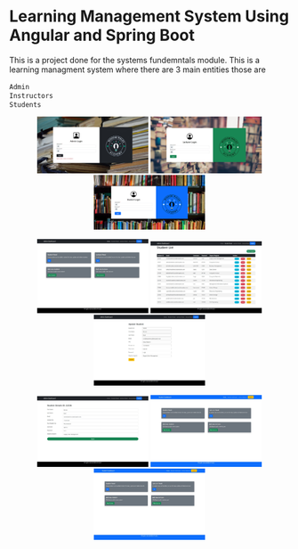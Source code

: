 # Learning Management System Using Angular and Spring Boot
This is a project done for the systems fundemntals module. This is a learning managment system where there are 3 main entities those are 
```
Admin
Instructors
Students
```

<!-- Row 1 -->
<p align="center">
  <img src="/Documents/Screenshots/admin_login.jpeg" width="200" alt="Admin Login">
  <img src="/Documents/Screenshots/lecturer_login.jpeg" width="200" alt="Lecturer Login">
  <img src="/Documents/Screenshots/student_login.png" width="200" alt="Student Login">
</p>

<!-- Row 2 -->
<p align="center">
  <img src="/Documents/Screenshots/admin_home.jpeg" width="200" alt="Admin Home">
  <img src="/Documents/Screenshots/students_list.jpeg" width="200" alt="Student List">
  <img src="/Documents/Screenshots/student_update.jpeg" width="200" alt="Student Update">
</p>

<!-- Row 3 -->
<p align="center">
  <img src="/Documents/Screenshots/student_details.jpeg" width="200" alt="Student Details">
  <img src="/Documents/Screenshots/student_home.jpeg" width="200" alt="Student Details">
  <img src="/Documents/Screenshots/student_home.jpeg" width="200" alt="Student Details">
  
  <!-- Add more images if needed -->
</p>

